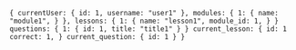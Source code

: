 `{
  currentUser: {
    id: 1,
    username: "user1"
  },
  modules: {
    1: {
      name: "module1",
    }
  },
  lessons: {
    1: {
      name: "lesson1",
      module_id: 1,
    }
  }
  questions: {
    1: {
      id: 1,
      title: "title1"
    }
  }
  current_lesson: {
    id: 1
    correct: 1,
  }
  current_question: {
    id: 1
  }
}
`
